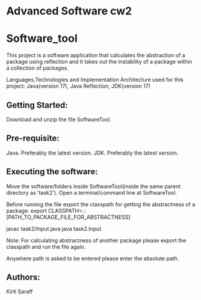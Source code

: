 # Advanced Software cw2
# Software_tool

This project is a software application that calculates the abstraction of a package using reflection and it takes out the instability of a package within a collection of packages. 

Languages,Technologies and Implementation Architecture used for this project:
Java(version 17), Java Reflection, JDK(version 17)

## Getting Started:
Download and unzip the file SoftwareTool.

## Pre-requisite: 
Java. Preferably the latest version.
JDK. Preferably the latest version.

## Executing the software:
Move the software/folders inside SoftwareTool(inside the same parent directory as 'task2').
Open a terminal/command line at SoftwareTool.

Before running the file export the classpath for getting the abstractness of a package. 
export CLASSPATH=.:[PATH_TO_PACKAGE_FILE_FOR_ABSTRACTNESS]

javac task2/Input.java
java task2.Input

Note: For calculating abstractness of another package please export the classpath and run the file again.

Anywhere path is asked to be entered please enter the absolute path.

## Authors:
Kirti Saraff 










